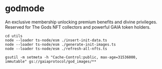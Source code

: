 # godmode
An exclusive membership unlocking premium benefits and divine privileges. Reserved for The Gods NFT collectors and powerful GAIA token holders.

```
cd utils
node --loader ts-node/esm ./insert-init-data.ts
node --loader ts-node/esm ./generate-init-images.ts
node --loader ts-node/esm ./refresh-all-nfts.ts
```

```
gsutil -m setmeta -h "Cache-Control:public, max-age=31536000, immutable" gs://gaiaprotocol/god_images/**
```